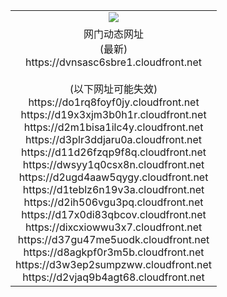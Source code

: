 ﻿<table>
  <tr></tr>
  <tr><td colspan=2 align=center><img src="https://dvnsasc6sbre1.cloudfront.net/Up/oGate.jpg" /></td></tr>
  <tr><td colspan=2 align=center>网门动态网址<br/>(最新)
<br>https://dvnsasc6sbre1.cloudfront.net
<br/><br/>(以下网址可能失效)
<br>https://do1rq8foyf0jy.cloudfront.net
<br>https://d19x3xjm3b0h1r.cloudfront.net
<br>https://d2m1bisa1ilc4y.cloudfront.net
<br>https://d3plr3ddjaru0a.cloudfront.net
<br>https://d11d26fzqp9f8q.cloudfront.net
<br>https://dwsyy1q0csx8n.cloudfront.net
<br>https://d2ugd4aaw5qygy.cloudfront.net
<br>https://d1teblz6n19v3a.cloudfront.net
<br>https://d2ih506vgu3pq.cloudfront.net
<br>https://d17x0di83qbcov.cloudfront.net
<br>https://dixcxiowwu3x7.cloudfront.net
<br>https://d37gu47me5uodk.cloudfront.net
<br>https://d8agkpf0r3m5b.cloudfront.net
<br>https://d3w3ep2sumpzww.cloudfront.net
<br>https://d2vjaq9b4agt68.cloudfront.net
    </td>
  </tr>
</table>
